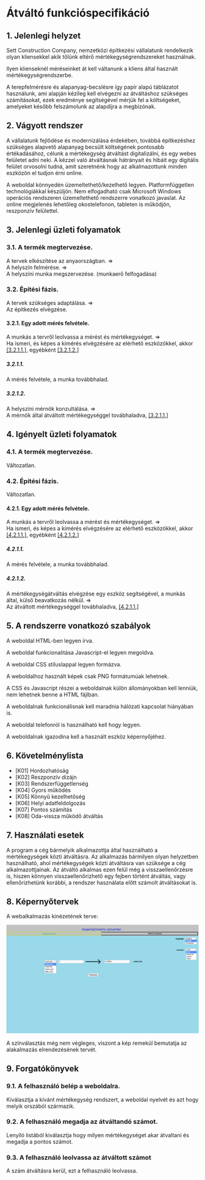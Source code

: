 # Átváltó funkcióspecifikáció



## 1. Jelenlegi helyzet

Sett Construction Company, nemzetközi építkezési vállalatunk rendelkezik olyan kliensekkel akik tőlünk eltérő mértékegységrendszereket használnak.

Ilyen klienseknél méréseinket át kell váltanunk a kliens által használt mértékegységrendszerbe.

A terepfelmérésre és alapanyag-becslésre így papír alapú táblázatot használunk, ami alapján kézileg kell elvégezni az átváltáshoz szükséges számításokat, ezek eredménye segítségével mérjük fel a költségeket, amelyeket később felszámolunk az alapdíjra a megbízónak.

## 2. Vágyott rendszer

A vállalatunk fejlődése és modernizálása érdekében, továbbá építkezéshez szükséges alapvető alapanyag becsült költségének pontosabb értékadásához, célunk a mértékegység átváltást digitalizálni, és egy webes felületet adni neki.
A kézzel való átváltásnak hátrányait és hibáit egy digitális felület orvosolni tudná, amit szeretnénk hogy az alkalmazottunk minden eszközön el tudjon érni online.

A weboldal könnyedén üzemeltethető/kezelhető legyen. Platformfüggetlen technológiákkal készüljön.
Nem elfogadható csak Microsoft Windows operációs rendszeren üzemeltethető rendszerre vonatkozó javaslat.
Az online megjelenés lehetőleg okostelefonon, tableten is működjön, reszponzív felülettel.


## 3. Jelenlegi üzleti folyamatok

### 3.1. A termék megtervezése.
A tervek elkészítése az anyaországban. =>  
A helyszín felmérése. =>  
A helyszíni munka megszervezése. (munkaerő felfogadása)

### 3.2. Építési fázis.
A tervek szükséges adaptálása. =>  
Az építkezés elvégzése.

#### 3.2.1. Egy adott mérés felvétele.
A munkás a tervről leolvassa a mérést és mértékegységet. =>  
Ha ismeri, és képes a kimérés elvégzésére az elérhető eszközökkel, akkor [[3.2.1.1.]](#3211), egyébként [[3.2.1.2.]](#3212)

##### 3.2.1.1.
A mérés felvétele, a munka továbbhalad.

##### 3.2.1.2.
A helyszíni mérnök konzultálása. =>  
A mérnök által átváltott mértékegységgel továbhaladva, [[3.2.1.1.]](#3211)

## 4. Igényelt üzleti folyamatok

### 4.1. A termék megtervezése.
Változatlan.

### 4.2. Építési fázis.
Változatlan.

#### 4.2.1. Egy adott mérés felvétele.
A munkás a tervről leolvassa a mérést és mértékegységet. =>  
Ha ismeri, és képes a kimérés elvégzésére az elérhető eszközökkel, akkor [[4.2.1.1.]](#4211), egyébként [[4.2.1.2.]](#4212)

##### 4.2.1.1.
A mérés felvétele, a munka továbbhalad.

##### 4.2.1.2.
A mértékegységátváltás elvégzése egy eszköz segítségével, a munkás által, külső beavatkozás nélkül. =>  
Az átváltott mértékegységgel továbhaladva, [[4.2.1.1.]](#4211)


## 5. A rendszerre vonatkozó szabályok

A weboldal HTML-ben legyen írva.

A weboldal funkcionalitása Javascript-el legyen megoldva.

A weboldal CSS stíluslappal legyen formázva.

A weboldalhoz használt képek csak PNG formátumúak lehetnek.

A CSS és Javascript részei a weboldalnak külön állományokban kell lenniük, nem lehetnek benne a HTML fájlban.

A weboldalnak funkcionálisnak kell maradnia hálózati kapcsolat hiányában is.

A weboldal telefonról is használható kell hogy legyen.

A weboldalnak igazodina kell a használt eszköz képernyőjéhez.

## 6. Követelménylista

* [K01] Hordozhatóság
* [K02] Reszponzív dizájn
* [K03] Rendszerfüggetlenség
* [K04] Gyors működés
* [K05] Könnyű kezelhetőség
* [K06] Helyi adatfeldolgozás
* [K07] Pontos számítás
* [K08] Oda-vissza működő átváltás



## 7. Használati esetek

A program a cég bármelyik alkalmazottja által használható a mértékegységek közti átváltásra.
Az alkalmazás bármilyen olyan helyzetben használható, ahol mértékegységek közti átváltásra van szüksége a cég alkalmazottjainak.
Az átváltó alkalmas ezen felül még a visszaellenőrzésre is, hiszen könnyen visszaellenőrizhető egy fejben történt átváltás, vagy ellenőrizhetünk korábbi, a rendszer használata előtt számolt átváltásokat is.



## 8. Képernyőtervek

A webalkalmazás kinézetének terve:

![Képernyőterv](/images/kepernyo-terv.png)

A színválasztás még nem végleges, viszont a kép remekül bemutatja az alakalmazás elrendezésének tervét.

## 9. Forgatókönyvek

### 9.1. A felhasználó belép a weboldalra.
Kiválasztja a kívánt mértékegység rendszert, a weboldal nyelvét és azt hogy melyik orszából származik.

### 9.2. A felhasználó megadja az átváltandó számot.
Lenyíló listából kiválasztja hogy milyen mértékegységet akar átvaltani és megadja a pontos számot.

### 9.3. A felhasználó leolvassa az átváltott számot
A szám átváltásra kerül, ezt a felhasználó leolvassa.